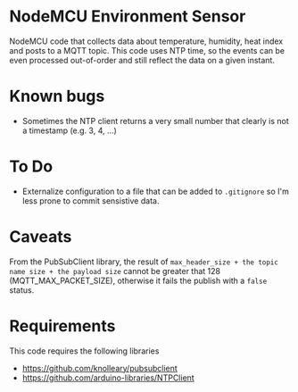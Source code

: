 # NodeMCU Environment Sensor
NodeMCU code that collects data about temperature, humidity, heat index and posts to a MQTT topic.
This code uses NTP time, so the events can be even processed out-of-order and still reflect the data on a given instant. 

# Known bugs
* Sometimes the NTP client returns a very small number that clearly is not a timestamp (e.g. 3, 4, ...)

# To Do
* Externalize configuration to a file that can be added to `.gitignore` so I'm less prone to commit sensistive data.

# Caveats
From the PubSubClient library, the result of `max_header_size + the topic name size + the payload size` cannot be greater that 128 (MQTT_MAX_PACKET_SIZE), otherwise it fails the publish with a `false` status.

# Requirements
This code requires the following libraries
* https://github.com/knolleary/pubsubclient
* https://github.com/arduino-libraries/NTPClient
